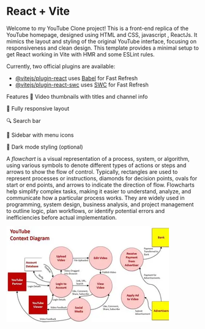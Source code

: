 # React + Vite
Welcome to my YouTube Clone project! This is a front-end replica of the YouTube homepage, designed using HTML and CSS, javascript , ReactJs. It mimics the layout and styling of the original YouTube interface, focusing on responsiveness and clean design.
This template provides a minimal setup to get React working in Vite with HMR and some ESLint rules.

Currently, two official plugins are available:

- [@vitejs/plugin-react](https://github.com/vitejs/vite-plugin-react/blob/main/packages/plugin-react/README.md) uses [Babel](https://babeljs.io/) for Fast Refresh
- [@vitejs/plugin-react-swc](https://github.com/vitejs/vite-plugin-react-swc) uses [SWC](https://swc.rs/) for Fast Refresh

Features
🎥 Video thumbnails with titles and channel info

📱 Fully responsive layout

🔍 Search bar

📂 Sidebar with menu icons

🌙 Dark mode styling (optional)

A *flowchart* is a visual representation of a process, system, or algorithm, using various symbols to denote different types of actions or steps and arrows to show the flow of control. Typically, rectangles are used to represent processes or instructions, diamonds for decision points, ovals for start or end points, and arrows to indicate the direction of flow. Flowcharts help simplify complex tasks, making it easier to understand, analyze, and communicate how a particular process works. They are widely used in programming, system design, business analysis, and project management to outline logic, plan workflows, or identify potential errors and inefficiencies before actual implementation.


  ![Project Screenshot](flow.webp)
